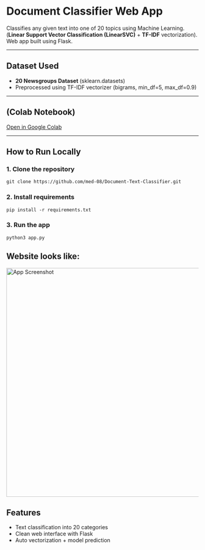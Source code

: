 # Document Classifier Web App

Classifies any given text into one of 20 topics using Machine Learning.
(**Linear Support Vector Classification (LinearSVC)** + **TF-IDF** vectorization).  
Web app built using Flask.

---

## Dataset Used
- **20 Newsgroups Dataset** (sklearn.datasets)
- Preprocessed using TF-IDF vectorizer (bigrams, min_df=5, max_df=0.9)

---

## (Colab Notebook)
[Open in Google Colab](https://colab.research.google.com/drive/1tdcbA3ml0W9nK6d1BoFz43JQPAOxat3k#scrollTo=gwVN1QM6pa9P)

---

## How to Run Locally

### 1. Clone the repository 
    git clone https://github.com/med-08/Document-Text-Classifier.git
      
### 2. Install requirements
    pip install -r requirements.txt

### 3. Run the app
    python3 app.py

## Website looks like:
<img src="assets/screenshot.png" alt="App Screenshot" width="600"/>

## Features
- Text classification into 20 categories
- Clean web interface with Flask
- Auto vectorization + model prediction


